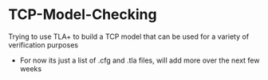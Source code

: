 # TCP-Model-Checking
Trying to use TLA+ to build a TCP model that can be used for a variety of verification purposes

- For now its just a list of .cfg and .tla files, will add more over the next few weeks
